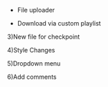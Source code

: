 - File uploader

- Download via custom playlist 

3)New file for checkpoint

4)Style Changes

5)Dropdown menu

6)Add comments